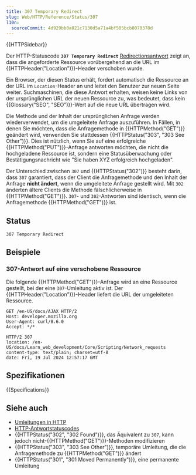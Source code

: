 ```yaml
---
title: 307 Temporary Redirect
slug: Web/HTTP/Reference/Status/307
l10n:
  sourceCommit: 4d929bb0a021c7130d5a71a4bf505bcb8070378d
---
```


{{HTTPSidebar}}

Der HTTP-Statuscode **`307 Temporary Redirect`** [Redirectionsantwort](/de/docs/Web/HTTP/Reference/Status#redirection_messages) zeigt an, dass die angeforderte Ressource vorübergehend an die URL im {{HTTPHeader("Location")}}-Header verschoben wurde.

Ein Browser, der diesen Status erhält, fordert automatisch die Ressource an der URL im `Location`-Header an und leitet den Benutzer zur neuen Seite weiter.
Suchmaschinen, die diese Antwort erhalten, weisen keine Links von der ursprünglichen URL der neuen Ressource zu, was bedeutet, dass kein {{Glossary("SEO", "SEO")}}-Wert auf die neue URL übertragen wird.

Die Methode und der Inhalt der ursprünglichen Anfrage werden wiederverwendet, um die umgeleitete Anfrage auszuführen.
In Fällen, in denen Sie möchten, dass die Anfragemethode in {{HTTPMethod("GET")}} geändert wird, verwenden Sie stattdessen {{HTTPStatus("303", "303 See Other")}}.
Dies ist nützlich, wenn Sie auf eine erfolgreiche {{HTTPMethod("PUT")}}-Anfrage antworten möchten, die nicht die hochgeladene Ressource ist, sondern eine Statusüberwachung oder Bestätigungsnachricht wie "Sie haben XYZ erfolgreich hochgeladen".

Der Unterschied zwischen `307` und {{HTTPStatus("302")}} besteht darin, dass `307` garantiert, dass der Client die Anfragemethode und den Inhalt der Anfrage **nicht ändert**, wenn die umgeleitete Anfrage gestellt wird.
Mit `302` änderten ältere Clients die Methode fälschlicherweise in {{HTTPMethod("GET")}}.
`307`- und `302`-Antworten sind identisch, wenn die Anfragemethode {{HTTPMethod("GET")}} ist.

## Status

```http
307 Temporary Redirect
```

## Beispiele

### 307-Antwort auf eine verschobene Ressource

Die folgende {{HTTPMethod("GET")}}-Anfrage wird an eine Ressource gestellt, bei der eine `307`-Umleitung aktiv ist.
Der {{HTTPHeader("Location")}}-Header liefert die URL der umgeleiteten Ressource.

```http
GET /en-US/docs/AJAX HTTP/2
Host: developer.mozilla.org
User-Agent: curl/8.6.0
Accept: */*
```

```http
HTTP/2 307
location: /en-US/docs/Learn_web_development/Core/Scripting/Network_requests
content-type: text/plain; charset=utf-8
date: Fri, 19 Jul 2024 12:57:17 GMT
```

## Spezifikationen

{{Specifications}}

## Siehe auch

- [Umleitungen in HTTP](/de/docs/Web/HTTP/Guides/Redirections)
- [HTTP-Antwortstatuscodes](/de/docs/Web/HTTP/Reference/Status)
- {{HTTPStatus("302", "302 Found")}}, das Äquivalent zu `307`, kann jedoch nicht-{{HTTPMethod("GET")}}-Methoden modifizieren
- {{HTTPStatus("303", "303 See Other")}}, temporäre Umleitung, die die Anfragemethode zu {{HTTPMethod("GET")}} ändert
- {{HTTPStatus("301", "301 Moved Permanently")}}, eine permanente Umleitung
